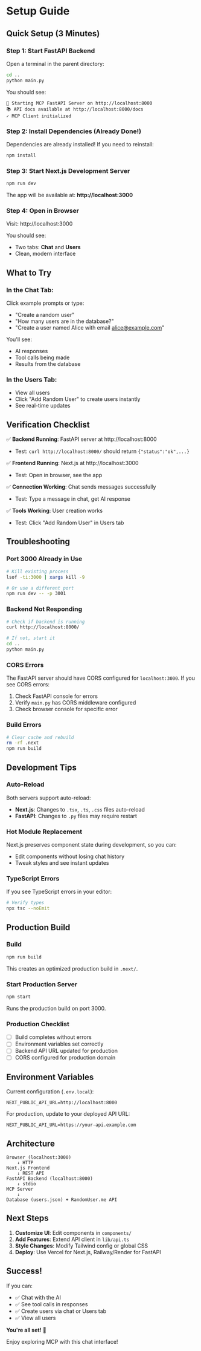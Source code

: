 # Setup Guide

## Quick Setup (3 Minutes)

### Step 1: Start FastAPI Backend

Open a terminal in the parent directory:

```bash
cd ..
python main.py
```

You should see:
```
🚀 Starting MCP FastAPI Server on http://localhost:8000
📚 API docs available at http://localhost:8000/docs
✓ MCP Client initialized
```

### Step 2: Install Dependencies (Already Done!)

Dependencies are already installed! If you need to reinstall:

```bash
npm install
```

### Step 3: Start Next.js Development Server

```bash
npm run dev
```

The app will be available at: **http://localhost:3000**

### Step 4: Open in Browser

Visit: http://localhost:3000

You should see:
- Two tabs: **Chat** and **Users**
- Clean, modern interface

## What to Try

### In the Chat Tab:

Click example prompts or type:
- "Create a random user"
- "How many users are in the database?"
- "Create a user named Alice with email alice@example.com"

You'll see:
- AI responses
- Tool calls being made
- Results from the database

### In the Users Tab:

- View all users
- Click "Add Random User" to create users instantly
- See real-time updates

## Verification Checklist

✅ **Backend Running**: FastAPI server at http://localhost:8000
- Test: `curl http://localhost:8000/` should return `{"status":"ok",...}`

✅ **Frontend Running**: Next.js at http://localhost:3000
- Test: Open in browser, see the app

✅ **Connection Working**: Chat sends messages successfully
- Test: Type a message in chat, get AI response

✅ **Tools Working**: User creation works
- Test: Click "Add Random User" in Users tab

## Troubleshooting

### Port 3000 Already in Use

```bash
# Kill existing process
lsof -ti:3000 | xargs kill -9

# Or use a different port
npm run dev -- -p 3001
```

### Backend Not Responding

```bash
# Check if backend is running
curl http://localhost:8000/

# If not, start it
cd ..
python main.py
```

### CORS Errors

The FastAPI server should have CORS configured for `localhost:3000`. If you see CORS errors:

1. Check FastAPI console for errors
2. Verify `main.py` has CORS middleware configured
3. Check browser console for specific error

### Build Errors

```bash
# Clear cache and rebuild
rm -rf .next
npm run build
```

## Development Tips

### Auto-Reload

Both servers support auto-reload:
- **Next.js**: Changes to `.tsx`, `.ts`, `.css` files auto-reload
- **FastAPI**: Changes to `.py` files may require restart

### Hot Module Replacement

Next.js preserves component state during development, so you can:
- Edit components without losing chat history
- Tweak styles and see instant updates

### TypeScript Errors

If you see TypeScript errors in your editor:
```bash
# Verify types
npx tsc --noEmit
```

## Production Build

### Build

```bash
npm run build
```

This creates an optimized production build in `.next/`.

### Start Production Server

```bash
npm start
```

Runs the production build on port 3000.

### Production Checklist

- [ ] Build completes without errors
- [ ] Environment variables set correctly
- [ ] Backend API URL updated for production
- [ ] CORS configured for production domain

## Environment Variables

Current configuration (`.env.local`):
```
NEXT_PUBLIC_API_URL=http://localhost:8000
```

For production, update to your deployed API URL:
```
NEXT_PUBLIC_API_URL=https://your-api.example.com
```

## Architecture

```
Browser (localhost:3000)
    ↓ HTTP
Next.js Frontend
    ↓ REST API
FastAPI Backend (localhost:8000)
    ↓ stdio
MCP Server
    ↓
Database (users.json) + RandomUser.me API
```

## Next Steps

1. **Customize UI**: Edit components in `components/`
2. **Add Features**: Extend API client in `lib/api.ts`
3. **Style Changes**: Modify Tailwind config or global CSS
4. **Deploy**: Use Vercel for Next.js, Railway/Render for FastAPI

## Success!

If you can:
- ✅ Chat with the AI
- ✅ See tool calls in responses
- ✅ Create users via chat or Users tab
- ✅ View all users

**You're all set!** 🎉

Enjoy exploring MCP with this chat interface!
